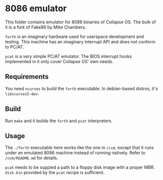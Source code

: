 # 8086 emulator

This folder contains emulator for 8086 binaries of Collapse OS. The bulk of
it is a fork of Fake86 by Mike Chambers.

`forth` is an imaginary hardware used for userspace development and testing.
This machine has an imaginary interrupt API and does not conform to PC/AT.

`pcat` is a very simple PC/AT emulator. The BIOS interrupt hooks implemented in
it only cover Collapse OS' own needs.

## Requirements

You need `ncurses` to build the `forth` executable. In debian-based distros,
it's `libncurses5-dev`.

## Build

Run `make` and it builds the `forth` and `pcat` interpreters.

## Usage

The `./forth` executable here works like the one in `/cvm`, except that it runs
under an emulated 8086 machine instead of running natively. Refer to
`/cvm/README.md` for details.

`pcat` needs to be suppied a path to a floppy disk image with a proper MBR.
`disk.bin` provided by the `pcat` recipe is sufficient.
